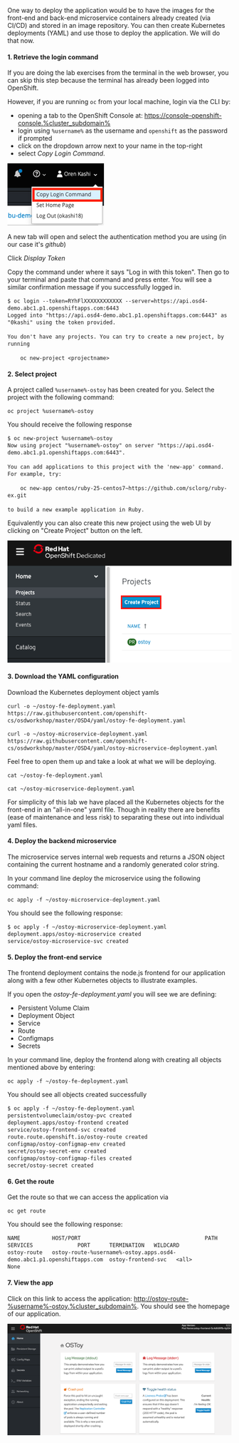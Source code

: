 One way to deploy the application would be to have the images for the front-end and back-end microservice containers already created (via CI/CD) and stored in an image repository.  You can then create Kubernetes deployments (YAML) and use those to deploy the application.  We will do that now.

#### 1. Retrieve the login command

If you are doing the lab exercises from the terminal in the web browser, you can skip this step because the terminal has already been logged into OpenShift.

However, if you are running `oc` from your local machine, login via the CLI by:

- opening a tab to the OpenShift Console at: <https://console-openshift-console.%cluster_subdomain%>
- login using `%username%` as the username and `openshift` as the password if prompted
- click on the dropdown arrow next to your name in the top-right
- select *Copy Login Command*.

![CLI Login](images/4-cli-login.png)

A new tab will open and select the authentication method you are using (in our case it's *github*)

Click *Display Token*

Copy the command under where it says "Log in with this token". Then go to your terminal and paste that command and press enter.  You will see a similar confirmation message if you successfully logged in.

```shell
$ oc login --token=RYhFlXXXXXXXXXXXX --server=https://api.osd4-demo.abc1.p1.openshiftapps.com:6443
Logged into "https://api.osd4-demo.abc1.p1.openshiftapps.com:6443" as "0kashi" using the token provided.

You don't have any projects. You can try to create a new project, by running

    oc new-project <projectname>

```

#### 2. Select project

A project called `%username%-ostoy` has been created for you. Select the project with the following command:

```execute
oc project %username%-ostoy
```

You should receive the following response

```shell
$ oc new-project %username%-ostoy
Now using project "%username%-ostoy" on server "https://api.osd4-demo.abc1.p1.openshiftapps.com:6443".

You can add applications to this project with the 'new-app' command. For example, try:

    oc new-app centos/ruby-25-centos7~https://github.com/sclorg/ruby-ex.git

to build a new example application in Ruby.
```

Equivalently you can also create this new project using the web UI by clicking on "Create Project" button on the left.

![UI Create Project](images/4-createnewproj.png)

#### 3. Download the YAML configuration

Download the Kubernetes deployment object yamls

```execute
curl -o ~/ostoy-fe-deployment.yaml https://raw.githubusercontent.com/openshift-cs/osdworkshop/master/OSD4/yaml/ostoy-fe-deployment.yaml
```

```execute
curl -o ~/ostoy-microservice-deployment.yaml https://raw.githubusercontent.com/openshift-cs/osdworkshop/master/OSD4/yaml/ostoy-microservice-deployment.yaml
```

Feel free to open them up and take a look at what we will be deploying.

```execute
cat ~/ostoy-fe-deployment.yaml
```

```execute
cat ~/ostoy-microservice-deployment.yaml
```


For simplicity of this lab we have placed all the Kubernetes objects for the front-end in an "all-in-one" yaml file.  Though in reality there are benefits (ease of maintenance and less risk) to separating these out into individual yaml files.

#### 4. Deploy the backend microservice

The microservice serves internal web requests and returns a JSON object containing the current hostname and a randomly generated color string.

In your command line deploy the microservice using the following command:

```execute
oc apply -f ~/ostoy-microservice-deployment.yaml
```

You should see the following response:
```shell
$ oc apply -f ~/ostoy-microservice-deployment.yaml
deployment.apps/ostoy-microservice created
service/ostoy-microservice-svc created
```

#### 5. Deploy the front-end service

The frontend deployment contains the node.js frontend for our application along with a few other Kubernetes objects to illustrate examples.

 If you open the *ostoy-fe-deployment.yaml* you will see we are defining:

- Persistent Volume Claim
- Deployment Object
- Service
- Route
- Configmaps
- Secrets

In your command line, deploy the frontend along with creating all objects mentioned above by entering:

```execute
oc apply -f ~/ostoy-fe-deployment.yaml
```

You should see all objects created successfully

```shell
$ oc apply -f ~/ostoy-fe-deployment.yaml
persistentvolumeclaim/ostoy-pvc created
deployment.apps/ostoy-frontend created
service/ostoy-frontend-svc created
route.route.openshift.io/ostoy-route created
configmap/ostoy-configmap-env created
secret/ostoy-secret-env created
configmap/ostoy-configmap-files created
secret/ostoy-secret created
```

#### 6. Get the route

Get the route so that we can access the application via

```execute
oc get route
```

You should see the following response:

```shell
NAME          HOST/PORT                                       PATH      SERVICES              PORT      TERMINATION   WILDCARD
ostoy-route   ostoy-route-%username%-ostoy.apps.osd4-demo.abc1.p1.openshiftapps.com  ostoy-frontend-svc   <all>             None
```

#### 7. View the app

Click on this link to access the application: <http://ostoy-route-%username%-ostoy.%cluster_subdomain%>.  You should see the homepage of our application.

![Home Page](images/4-ostoy-homepage.png)

